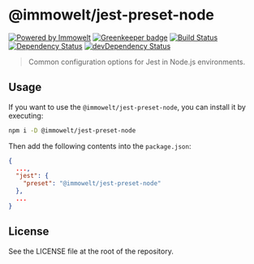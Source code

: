 # @immowelt/jest-preset-node

[![Powered by Immowelt](https://img.shields.io/badge/powered%20by-immowelt-yellow.svg?colorB=ffb200)](https://stackshare.io/immowelt-group/)
[![Greenkeeper badge](https://badges.greenkeeper.io/ImmoweltHH/jest-preset-node.svg)](https://greenkeeper.io/)
[![Build Status](https://travis-ci.org/ImmoweltGroup/jest-preset-node.svg?branch=master)](https://travis-ci.org/ImmoweltGroup/jest-preset-node)
[![Dependency Status](https://david-dm.org/ImmoweltGroup/jest-preset-node.svg)](https://david-dm.org/ImmoweltGroup/jest-preset-node)
[![devDependency Status](https://david-dm.org/ImmoweltGroup/jest-preset-node/dev-status.svg)](https://david-dm.org/ImmoweltGroup/jest-preset-node#info=devDependencies&view=table)

> Common configuration options for Jest in Node.js environments.

## Usage
If you want to use the  `@immowelt/jest-preset-node`, you can install it by executing:
```bash
npm i -D @immowelt/jest-preset-node
```

Then add the following contents into the `package.json`:

```json
{
  ...,
  "jest": {
    "preset": "@immowelt/jest-preset-node"
  },
  ...
}
```

## License
See the LICENSE file at the root of the repository.
